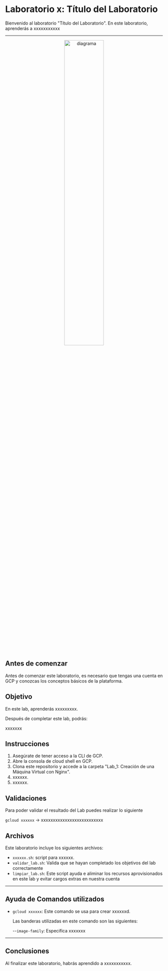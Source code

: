 # Laboratorio x: Título del Laboratorio

Bienvenido al laboratorio "Título del Laboratorio". En este laboratorio, aprenderás a xxxxxxxxxxx

---


<p align="center">
  <img src="./imagenes/diagrama.png" alt="diagrama" width="50%" height="50%">
</p>


## Antes de comenzar
Antes de comenzar este laboratorio, es necesario que tengas una cuenta en GCP y conozcas los conceptos básicos de la plataforma.

## Objetivo
En este lab, aprenderás xxxxxxxxx.

Después de completar este lab, podrás:

xxxxxxx

## Instrucciones
1. Asegúrate de tener acceso a la CLI de GCP.
2. Abre la consola de cloud shell en GCP.
3. Clona este repositorio y accede a la carpeta "Lab_1: Creación de una Máquina Virtual con Nginx".
4. xxxxxx.
5. xxxxxx.

## Validaciones
Para poder validar el resultado del Lab puedes realizar lo siguiente

`gcloud xxxxxx` -> xxxxxxxxxxxxxxxxxxxxxxxxxx



## Archivos
Este laboratorio incluye los siguientes archivos:
- `xxxxxx.sh`: script para xxxxxx.
- `validar_lab.sh`: Valida que se hayan completado los objetivos del lab correctamente
- `limpiar_lab.sh`: Este script ayuda e aliminar los recursos aprovisionados en este lab y evitar cargos extras en nuestra cuenta

---

## Ayuda de Comandos utilizados

- `gcloud xxxxxx`: Este comando se usa para crear xxxxxxd.

    Las banderas utilizadas en este comando son las siguientes:

    --`image-family`: Especifica xxxxxxx

  
---

## Conclusiones
Al finalizar este laboratorio, habrás aprendido a xxxxxxxxxxx.


